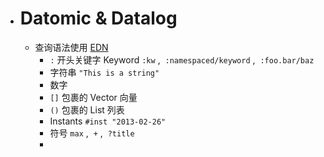 - # Datomic & Datalog
	- 查询语法使用 [EDN](http://edn-format.org/)
		- `:` 开头关键字 Keyword `:kw` ,  `:namespaced/keyword` ,  `:foo.bar/baz`
		- 字符串 `"This is a string"`
		- 数字
		- `[]` 包裹的 Vector 向量
		- `()` 包裹的 List 列表
		- Instants `#inst "2013-02-26"`
		- 符号 `max` ,  `+` ,  `?title`
		-